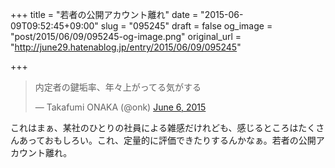 +++
title = "若者の公開アカウント離れ"
date = "2015-06-09T09:52:45+09:00"
slug = "095245"
draft = false
og_image = "post/2015/06/09/095245-og-image.png"
original_url = "http://june29.hatenablog.jp/entry/2015/06/09/095245"

+++

<blockquote class="twitter-tweet" lang="en">
<p lang="ja" dir="ltr">内定者の鍵垢率、年々上がってる気がする</p>— Takafumi ONAKA (@onk) <a href="https://twitter.com/onk/status/607195331365724162">June 6, 2015</a>
</blockquote>


<script async src="//platform.twitter.com/widgets.js" charset="utf-8"></script>


<p>これはまぁ、某社のひとりの社員による雑感だけれども、感じるところはたくさんあっておもしろい。これ、定量的に評価できたりするんかなぁ。若者の公開アカウント離れ。</p>